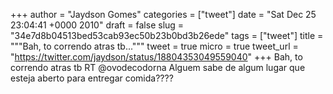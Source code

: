 
+++
author = "Jaydson Gomes"
categories = ["tweet"]
date = "Sat Dec 25 23:04:41 +0000 2010"
draft = false
slug = "34e7d8b04513bed53cab93ec50b23b0bd3b26ede"
tags = ["tweet"]
title = """Bah, to correndo atras tb..."""
tweet = true
micro = true
tweet_url = "https://twitter.com/jaydson/status/18804353049559040"
+++
Bah, to correndo atras tb RT @ovodecodorna Alguem sabe de algum lugar que esteja aberto para entregar comida????

